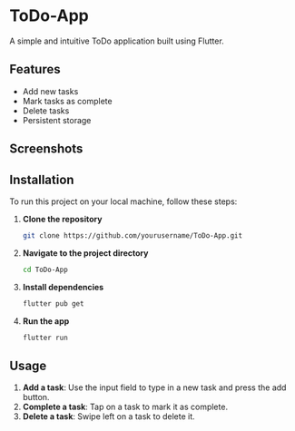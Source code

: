 # ToDo-App

A simple and intuitive ToDo application built using Flutter.

## Features

- Add new tasks
- Mark tasks as complete
- Delete tasks
- Persistent storage

## Screenshots



## Installation

To run this project on your local machine, follow these steps:

1. **Clone the repository**
    ```sh
    git clone https://github.com/yourusername/ToDo-App.git
    ```
2. **Navigate to the project directory**
    ```sh
    cd ToDo-App
    ```
3. **Install dependencies**
    ```sh
    flutter pub get
    ```
4. **Run the app**
    ```sh
    flutter run
    ```

## Usage

1. **Add a task**: Use the input field to type in a new task and press the add button.
2. **Complete a task**: Tap on a task to mark it as complete.
3. **Delete a task**: Swipe left on a task to delete it.

